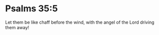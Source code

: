 # Psalms 35:5

Let them be like chaff before the wind, with the angel of the Lord driving them away!
